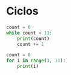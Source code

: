 # **Ciclos**

```py
count = 0
while count < 11:
    print(count)
    count += 1
```

```py
count = 0
for i in range(1, 11):
    print(i)
```
